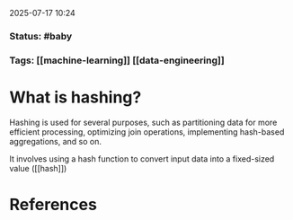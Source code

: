 2025-07-17 10:24

### Status: #baby

### Tags: [[machine-learning]] [[data-engineering]]

# What is hashing?

Hashing is used for several purposes, such as partitioning data for more efficient processing, optimizing join operations, implementing hash-based aggregations, and so on.

It involves using a hash function to convert input data into a fixed-sized value ([[hash]])








# References









